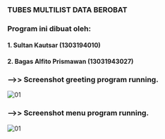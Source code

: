 ### TUBES MULTILIST DATA BEROBAT

### Program ini dibuat oleh:
#### 1. Sultan Kautsar (1303194010)
#### 2. Bagas Alfito Prismawan (13031943027)

### -->> Screenshot greeting program running. <br>
![01](https://github.com/svzax/TubesMultiLinklist_ASD_DataBerobat/blob/master/Data%20Berobat/img/1.png)

### -->> Screenshot menu program running. <br>
![01](https://github.com/svzax/TubesMultiLinklist_ASD_DataBerobat/blob/master/Data%20Berobat/img/2.png)
